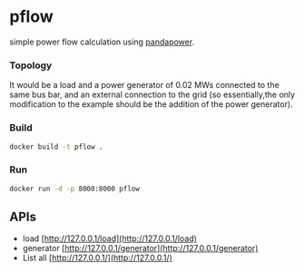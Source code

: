 # pflow
simple power flow calculation using [pandapower](). 

### Topology 

It would be a load and a power generator of 0.02 MWs connected to the same bus bar, and an external connection to the grid (so essentially,the only modification to the example should be the addition of the power generator).

### Build
```bash
docker build -t pflow .
```

### Run

```bash
docker run -d -p 8000:8000 pflow
```

## APIs

- load [http://127.0.0.1/load](http://127.0.0.1/load)
- generator [http://127.0.0.1/generator](http://127.0.0.1/generator)
- List all [http://127.0.0.1/](http://127.0.0.1/)

